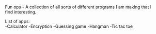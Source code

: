 Fun ops - A collection of all sorts of different programs I am making that I find interesting.

List of apps: <br>
-Calculator
-Encryption
-Guessing game
-Hangman
-Tic tac toe
